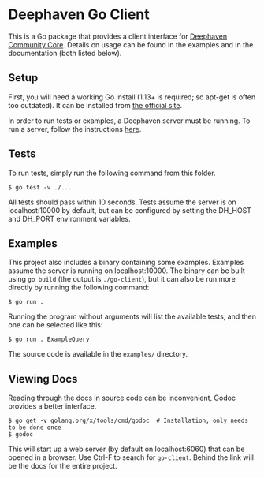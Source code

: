 # Deephaven Go Client

This is a Go package that provides a client interface for [Deephaven Community Core](https://github.com/deephaven/deephaven-core).
Details on usage can be found in the examples and in the documentation (both listed below).

## Setup

First, you will need a working Go install (1.13+ is required; so apt-get is often too outdated).
It can be installed from [the official site](https://go.dev/doc/install).

In order to run tests or examples, a Deephaven server must be running. 
To run a server, follow the instructions [here](https://github.com/deephaven/deephaven-core#run-deephaven).

## Tests

To run tests, simply run the following command from this folder.
```
$ go test -v ./...
```
All tests should pass within 10 seconds.
Tests assume the server is on localhost:10000 by default, but can be configured by setting the DH_HOST and DH_PORT environment variables.

## Examples

This project also includes a binary containing some examples.
Examples assume the server is running on localhost:10000.
The binary can be built using `go build` (the output is `./go-client`),
but it can also be run more directly by running the following command:
```
$ go run .
```

Running the program without arguments will list the available tests, and then one can be selected like this:
```
$ go run . ExampleQuery
```

The source code is available in the `examples/` directory.

## Viewing Docs

Reading through the docs in source code can be inconvenient, Godoc provides a better interface.
```
$ go get -v golang.org/x/tools/cmd/godoc  # Installation, only needs to be done once
$ godoc
```

This will start up a web server (by default on localhost:6060) that can be opened in a browser.
Use Ctrl-F to search for `go-client`. Behind the link will be the docs for the entire project.